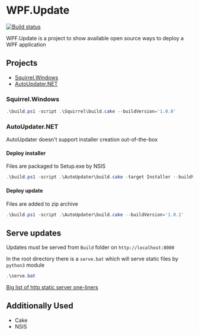 # WPF.Update

[![Build status](https://ci.appveyor.com/api/projects/status/dvotdh27wfivm836/branch/master?svg=true)](https://ci.appveyor.com/project/Liklainy/wpf-update/branch/master)

WPF.Update is a project to show available open source ways to deploy a WPF application

## Projects

* [Squirrel.Windows](https://github.com/Squirrel/Squirrel.Windows)
* [AutoUpdater.NET](https://github.com/ravibpatel/AutoUpdater.NET)

### Squirrel.Windows
```powershell
.\build.ps1 -script .\Squirrel\build.cake --buildVersion='1.0.0'
```
### AutoUpdater.NET
AutoUpdater doesn't support installer creation out-of-the-box
#### Deploy installer
Files are packaged to Setup.exe by NSIS
```powershell
.\build.ps1 -script .\AutoUpdater\build.cake -target Installer --buildVersion='1.0.0'
```
#### Deploy update
Files are added to zip archive 
```powershell
.\build.ps1 -script .\AutoUpdater\build.cake --buildVersion='1.0.1'
```

## Serve updates
Updates must be served from `Build` folder on `http://localhost:8000`

In the root directory there is a `serve.bat` which will serve static files by `python3` module
```powershell
.\serve.bat
```

[Big list of http static server one-liners](https://gist.github.com/willurd/5720255)

## Additionally Used
* Cake
* NSIS
